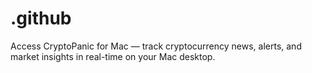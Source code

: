 # .github
Access CryptoPanic for Mac — track cryptocurrency news, alerts, and market insights in real-time on your Mac desktop.
